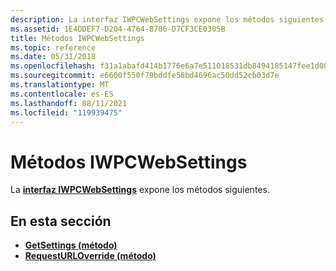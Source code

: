 ```yaml
---
description: La interfaz IWPCWebSettings expone los métodos siguientes.
ms.assetid: 1E4DDEF7-D204-4764-8706-D7CF3CE0305B
title: Métodos IWPCWebSettings
ms.topic: reference
ms.date: 05/31/2018
ms.openlocfilehash: f31a1abafd414b1776e6a7e511018531db8494185147fee1d00ee38a882f4419
ms.sourcegitcommit: e6600f550f79bddfe58bd4696ac50dd52cb03d7e
ms.translationtype: MT
ms.contentlocale: es-ES
ms.lasthandoff: 08/11/2021
ms.locfileid: "119939475"
---
```

# <a name="iwpcwebsettings-methods"></a>Métodos IWPCWebSettings

La [**interfaz IWPCWebSettings**](/windows/desktop/api/Wpcapi/nn-wpcapi-iwpcwebsettings) expone los métodos siguientes.

## <a name="in-this-section"></a>En esta sección

-   [**GetSettings (método)**](/windows/desktop/api/Wpcapi/nf-wpcapi-iwpcwebsettings-getsettings)
-   [**RequestURLOverride (método)**](/windows/desktop/api/Wpcapi/nf-wpcapi-iwpcwebsettings-requesturloverride)

 

 



